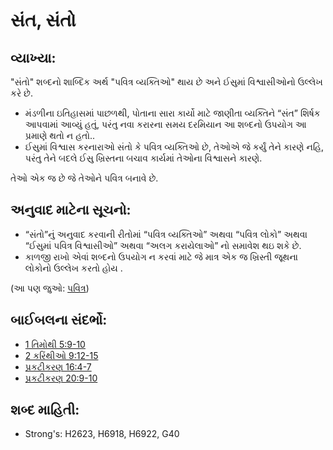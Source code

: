# સંત, સંતો 

## વ્યાખ્યા: 

"સંતો" શબ્દનો શાબ્દિક અર્થ "પવિત્ર વ્યક્તિઓ" થાય છે અને ઈસુમાં વિશ્વાસીઓનો ઉલ્લેખ કરે છે.

* મંડળીના ઇતિહાસમાં પાછળથી, પોતાના સારા કાર્યો માટે જાણીતા વ્યક્તિને “સંત” શિર્ષક આપવામાં આવ્યું હતું, પરંતુ નવા કરારના સમય દરમિયાન આ શબ્દનો ઉપયોગ આ પ્રમાણે થતો ન હતો..
* ઈસુમાં વિશ્વાસ કરનારાઓ સંતો કે પવિત્ર વ્યક્તિઓ છે, તેઓએ જે કર્યું તેને કારણે નહિ, પરંતુ તેને બદલે ઈસુ ખ્રિસ્તના બચાવ કાર્યમાં તેઓના વિશ્વાસને કારણે.

તેઓ એક જ છે જે તેઓને પવિત્ર બનાવે છે.

## અનુવાદ માટેના સૂચનો: 

* “સંતો”નું અનુવાદ કરવાની રીતોમાં “પવિત્ર વ્યક્તિઓ” અથવા “પવિત્ર લોકો” અથવા “ઈસુમાં પવિત્ર વિશ્વાસીઓ” અથવા “અલગ કરાયેલાઓ” નો સમાવેશ થઇ શકે છે.
* કાળજી રાખો એવાં શબ્દનો ઉપયોગ ન કરવાં માટે જે માત્ર એક જ ખ્રિસ્તી જૂથના લોકોનો ઉલ્લેખ કરતો હોય  .

(આ પણ જુઓ: [પવિત્ર](../kt/holy.md))

## બાઈબલના સંદર્ભો: 

* [1 તિમોથી 5:9-10](rc://gu/tn/help/1ti/05/09)
* [2 કરિંથીઓ 9:12-15](rc://gu/tn/help/2co/09/12)
* [પ્રકટીકરણ 16:4-7](rc://gu/tn/help/rev/16/04)
* [પ્રકટીકરણ 20:9-10](rc://gu/tn/help/rev/20/09)

## શબ્દ માહિતી: 

* Strong's: H2623, H6918, H6922, G40
